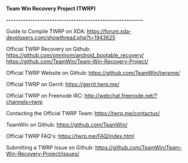 **Team Win Recovery Project (TWRP)**

**---------------------------------------------------------**

Guide to Compile TWRP on XDA:
https://forum.xda-developers.com/showthread.php?t=1943625

Official TWRP Recovery on Github:
https://github.com/omnirom/android_bootable_recovery/
https://github.com/TeamWin/Team-Win-Recovery-Project/

Official TWRP Website on Github:
https://github.com/TeamWin/twrpme/

Official TWRP on Gerrit: 
https://gerrit.twrp.me/

Official TWRP on Freenode IRC:
http://webchat.freenode.net/?channels=twrp

Contacting the Official TWRP Team:
https://twrp.me/contactus/

TeamWin on Github:
https://github.com/TeamWin/

Official TWRP FAQ's:
https://twrp.me/FAQ/index.html

Submitting a TWRP Issue on Github:
https://github.com/TeamWin/Team-Win-Recovery-Project/issues/
